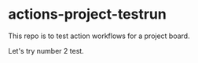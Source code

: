 # actions-project-testrun
This repo is to test action workflows for a project board.



Let's try number 2 test.
